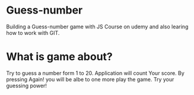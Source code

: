 # Guess-number

Building a Guess-number game with JS Course on udemy and also learing how to work with GIT.

# What is game about?

Try to guess a number form 1 to 20. Application will count Your score.
By pressing Again! you will be albe to one more play the game. Try your guessing power!
